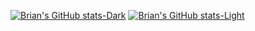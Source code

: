 [![Brian's GitHub stats-Dark](https://github-readme-stats.vercel.app/api/?username=brianpeiris&hide_title=true&hide_border=true&count_private=true&include_all_commits=true&show_icons=true&disable_animations=true&theme=dark&_=20221111#gh-dark-mode-only)](https://github.com/anuraghazra/github-readme-stats#gh-dark-mode-only)
[![Brian's GitHub stats-Light](https://github-readme-stats.vercel.app/api/?username=brianpeiris&hide_title=true&hide_border=true&count_private=true&include_all_commits=true&show_icons=true&disable_animations=true&theme=default&_=20221111#gh-light-mode-only)](https://github.com/anuraghazra/github-readme-stats#gh-light-mode-only)

<!--
**brianpeiris/brianpeiris** is a ✨ _special_ ✨ repository because its `README.md` (this file) appears on your GitHub profile.

Here are some ideas to get you started:

- 🔭 I’m currently working on ...
- 🌱 I’m currently learning ...
- 👯 I’m looking to collaborate on ...
- 🤔 I’m looking for help with ...
- 💬 Ask me about ...
- 📫 How to reach me: ...
- 😄 Pronouns: ...
- ⚡ Fun fact: ...
-->
